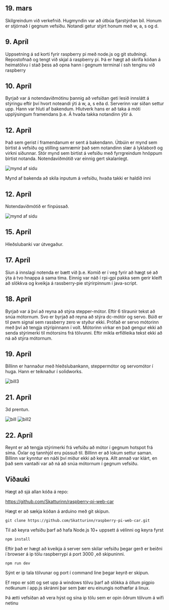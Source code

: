 ## 19. mars 
Skilgreindum við verkefnið. Hugmyndin var að útbúa fjarstýrðan bíl. Honum er stjórnað í gegnum vefsíðu. Notandi getur stýrt honum með w, a, s og d.

## 9. Apríl 
Uppsetning á sd korti fyrir raspberry pi með node.js og git stuðningi. Repostofnað og tengt við skjal á raspberry pi. Þá er hægt að skrifa kóðan á heimatölvu í stað þess að opna hann i gegnum terminal í ssh tenginu við raspberry

## 10. Apríl
Byrjað var á notendaviðmótinu þannig að vefsíðan geti lesið innslátt á stýringu eftir því hvort noteandi ýti á w, a, s eða d. Serverinn var síðan settur upp. Hann var hluti af bakendum. Hlutverk hans er að taka á móti  upplýsingum framendans þ.e. Á hvaða takka notandinn ýtir á.



## 12. Apríl
Það sem gerist í framendanum er sent á bakendann. Útbúin er mynd sem birtist á vefsíðu og stilling samræmir það sem notandinn slær á lyklaborð og virkni síðunnar. Stór mynd sem birtist á vefsíðu með fyrrgreindum hnöppum birtist notanda. Notendaviðmótið var einnig gert skalanlegt.


![mynd af sidu](/myndafsidu2.jpg)



Mynd af bakenda að skila inputum á vefsíðu, hvaða takki er haldið inni
## 12. Apríl
Notendaviðmótið er fínpússað.


![mynd af sidu](/myndafsidu.jpg)



## 15. Apríl
Hleðslubanki var útvegaður.

## 17. Apríl
Síun á innslagi notenda er bætt við þ.e. Komið er í veg fyrir að hægt sé að ýta á tvo hnappa á sama tíma. Einnig var náð í rpi-gpi pakka sem gerir kleift að slökkva og kveikja á rassberry-pie  stýrirpinnum í java-script.

## 18. Apríl
Byrjað var á því að reyna að stýra stepper-mótor. Eftir 6 tilraunir tekst að snúa mótornum. Svo er byrjað að reyna að stýra dc-mótór og servo. Búið er til pwm signal sem rassberry zero w styður ekki. Prófað er servo mótorinn með því að tengja stýripinnann í volt. Mótorinn virkar en það gengur ekki að senda stýrimerki til mótorsins frá tölvunni. Eftir mikla erfiðleika tekst ekki að ná að stýra mótornum.

## 19. Apríl
Bíllinn er hannaður með hleðslubankann, steppermótor og servomótor í huga. Hann er teiknaður í solidworks.

![bill3](/bill3.jpg)

## 21. Apríl 
3d prentun.


![bill](/bill1.jpg)
![bill2](/bill2.jpg)


## 22. Apríl 
Reynt er að tengja stýrimerki frá vefsíðu að mótor í gegnum hotspot frá síma. Öxlar og tannhjól eru pússuð til. Bíllinn er að lokum settur saman. Bíllinn var kynntur en náði því miður ekki að keyra. Allt annað var klárt, en það sem vantaði var að ná að snúa mótornum í gegnum vefsíðu.


## Viðauki
Hægt að sjá allan kóða á repo:

https://github.com/Skatturinn/raspberry-pi-web-car

Hægt er að sækja kóðan á arduino með git skipun.
```
git clone https://github.com/Skatturinn/raspberry-pi-web-car.git
```
Til að keyra vefsíðu þarf að hafa Node.js 10+ uppsett á vélinni og keyra fyrst
```
npm install
```
Eftir það er hægt að kveikja á server sem skilar vefsíðu þegar gerð er beiðni í browser á ip tölu raspberrypi á port 3000 ,eð skipuninni.
```
npm run dev
```

Sýnt er ip tala tölvunar og port í command line þegar keyrð er skipun.

Ef repo er sótt og set upp á windows tölvu þarf að slökka á öllum pigpio notkunum í app.js skránni þar sem þær eru einungis nothæfar á linux.



Þá ætti vefsíðan að vera hýst og sína ip tölu sem er opin öðrum tölvum á wifi netinu
